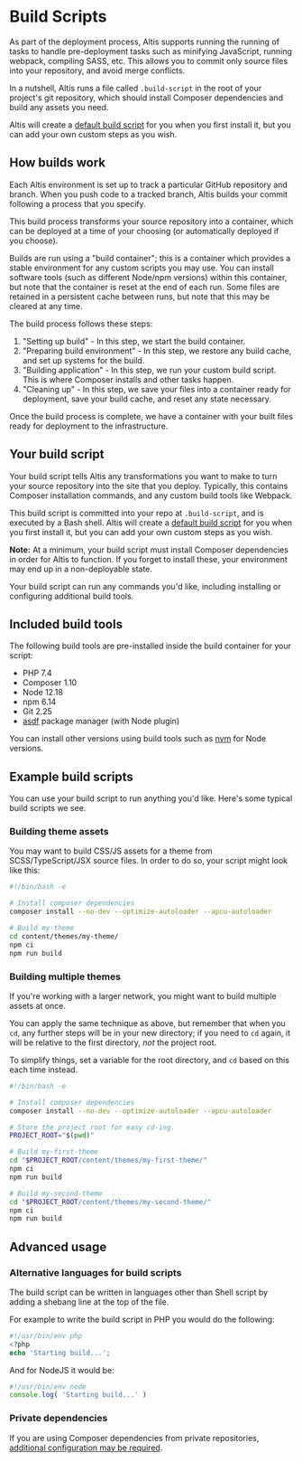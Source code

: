 # Build Scripts

As part of the deployment process, Altis supports running the running of tasks to handle pre-deployment tasks such as minifying JavaScript, running webpack, compiling SASS, etc. This allows you to commit only source files into your repository, and avoid merge conflicts.

In a nutshell, Altis runs  a file called `.build-script` in the root of your project's git repository, which should install Composer dependencies and build any assets you need.

Altis will create a [default build script](https://github.com/humanmade/altis-cms/blob/master/.build-script) for you when you first install it, but you can add your own custom steps as you wish.


## How builds work

Each Altis environment is set up to track a particular GitHub repository and branch. When you push code to a tracked branch, Altis builds your commit following a process that you specify.

This build process transforms your source repository into a container, which can be deployed at a time of your choosing (or automatically deployed if you choose).

Builds are run using a "build container"; this is a container which provides a stable environment for any custom scripts you may use. You can install software tools (such as different Node/npm versions) within this container, but note that the container is reset at the end of each run. Some files are retained in a persistent cache between runs, but note that this may be cleared at any time.

The build process follows these steps:

1. "Setting up build" - In this step, we start the build container.
2. "Preparing build environment" - In this step, we restore any build cache, and set up systems for the build.
3. "Building application" - In this step, we run your custom build script. This is where Composer installs and other tasks happen.
4. "Cleaning up" - In this step, we save your files into a container ready for deployment, save your build cache, and reset any state necessary.

Once the build process is complete, we have a container with your built files ready for deployment to the infrastructure.


## Your build script

Your build script tells Altis any transformations you want to make to turn your source repository into the site that you deploy. Typically, this contains Composer installation commands, and any custom build tools like Webpack.

This build script is committed into your repo at `.build-script`, and is executed by a Bash shell. Altis will create a [default build script](https://github.com/humanmade/altis-cms/blob/master/.build-script) for you when you first install it, but you can add your own custom steps as you wish.

**Note:** At a minimum, your build script must install Composer dependencies in order for Altis to function. If you forget to install these, your environment may end up in a non-deployable state.

Your build script can run any commands you'd like, including installing or configuring additional build tools.


## Included build tools

The following build tools are pre-installed inside the build container for your script:

- PHP 7.4
- Composer 1.10
- Node 12.18
- npm 6.14
- Git 2.25
- [asdf][] package manager (with Node plugin)

[asdf]: https://github.com/asdf-vm/asdf

You can install other versions using build tools such as [nvm](https://github.com/nvm-sh/nvm) for Node versions.


## Example build scripts

You can use your build script to run anything you'd like. Here's some typical build scripts we see.

### Building theme assets

You may want to build CSS/JS assets for a theme from SCSS/TypeScript/JSX source files. In order to do so, your script might look like this:

```sh
#!/bin/bash -e

# Install composer dependencies
composer install --no-dev --optimize-autoloader --apcu-autoloader

# Build my-theme
cd content/themes/my-theme/
npm ci
npm run build
```

### Building multiple themes

If you're working with a larger network, you might want to build multiple assets at once.

You can apply the same technique as above, but remember that when you `cd`, any further steps will be in your new directory; if you need to `cd` again, it will be relative to the first directory, *not* the project root.

To simplify things, set a variable for the root directory, and `cd` based on this each time instead.

```sh
#!/bin/bash -e

# Install composer dependencies
composer install --no-dev --optimize-autoloader --apcu-autoloader

# Store the project root for easy cd-ing.
PROJECT_ROOT="$(pwd)"

# Build my-first-theme
cd "$PROJECT_ROOT/content/themes/my-first-theme/"
npm ci
npm run build

# Build my-second-theme
cd "$PROJECT_ROOT/content/themes/my-second-theme/"
npm ci
npm run build
```


## Advanced usage

### Alternative languages for build scripts

The build script can be written in languages other than Shell script by adding a shebang line at the top of the file.

For example to write the build script in PHP you would do the following:

```php
#!/usr/bin/env php
<?php
echo 'Starting build...';
```

And for NodeJS it would be:

```js
#!/usr/bin/env node
console.log( 'Starting build...' )
```


### Private dependencies

If you are using Composer dependencies from private repositories, [additional configuration may be required](./private-dependencies.md).

